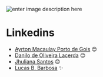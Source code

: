 
![enter image description here](https://uploads-ssl.webflow.com/62235d098ddf9185c2d74422/622c0e0746587f694e5361b5_Driven_pink.png)

# Linkedins

- [Ayrton Macaulay Porto de Gois](https://www.linkedin.com/in/ayrton-porto/) :blush:
- [Danilo de Oliveira Lacerda](https://www.linkedin.com/in/daniloolacerda/) 😊
- [Jhuliana Santos](https://www.linkedin.com/in/jhuzinha/) :blush:
- [Lucas B. Barbosa](https://www.linkedin.com/in/lucas-b-barbosa-12a157216/) :sparkles:
